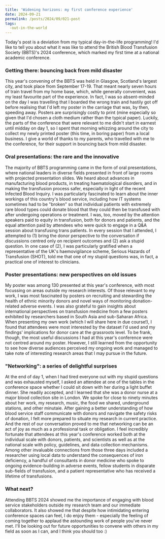 ```yaml
---
title: 'Widening horizons: my first conference experience'
date: 2024-09-21
permalink: /posts/2024/09/021-post
tags:
  -out-in-the-world
---
```


Today's post is a deviation from my typical day-in-the-life programming! I'd like to tell you about what it was like to attend the British Blood Transfusion Society (BBTS)'s 2024 conference, which marked my first time at a national academic conference. 

### Getting there: bouncing back from mild disaster
This year's convening of the BBTS was held in Glasgow, Scotland's largest city, and took place from September 17-19. That meant nearly seven hours of train travel from my home base, which, while generally convenient, was my least favourite part of the experience. In fact, I was so absent-minded on the day I was travelling that I boarded the wrong train and hastily got off before realising that I'd left my poster in the carriage that was, by then, speeding away. Posters are surprisingly costly to print (mine especially so given that I'd chosen a cloth medium rather than the typical paper). Luckily, the parts of the conference that were relevant to me didn't start in earnest until midday on day 1, so I spent that morning whizzing around the city to collect my newly printed poster (this time, in boring paper) from a local business. I give a world of thanks to my parents, who travelled with me to the conference, for their support in bouncing back from mild disaster.

### Oral presentations: the rare and the innovative
The majority of BBTS programming came in the form of oral presentations, where national leaders in diverse fields presented in front of large rooms with projected presentation slides. We heard about advances in manufacturing blood products, in treating haematological disorders, and in making the transfusion process safer, especially in light of the recent Infected Blood Inquiry. I was particularly fascinated to learn about the inner workings of this country's blood service, including how IT systems sometimes had to be "broken" so that individual patients with extremely rare blood types could donate blood that they could then be transfused with after undergoing operations or treatment. I was, too, moved by the attention speakers paid to equity in transfusion, both for donors and patients, and the equal attention paid by attendees who were quick to engage in a Q&A session about transfusing trans patients. In every session that I attended, I attempted to (1) bring the donor perspective to the conversation if discussions centred only on recipient outcomes and (2) ask a stupid question. In one case of (2), I was particularly gratified when a representative of the UK's haemovigilance scheme, Serious Hazards of Transfusion (SHOT), told me that one of my stupid questions was, in fact, a practical one of interest to clinicians. 

### Poster presentations: new perspectives on old issues
My poster was among 130 presented at this year's conference, with most focussing on areas outside my research interests. Of those relevant to my work, I was most fascinated by posters on recruiting and stewarding the health of ethnic minority donors and novel ways of monitoring donation-related adverse events. I was also grateful to gain insights about international perspectives on transfusion medicine from a few posters exhibited by researchers based in South Asia and sub-Saharan Africa. When presenting my own work (which I will share here in due course!), I found that attendees were most interested by the dataset I'd used and my findings' implications for donor care at the grassroots level. To be frank, though, the most useful discussions I had at this year's conference were not centred around my poster. However, I still learned from the opportunity to see how diverse audiences perceived my ongoing work and managed to take note of interesting research areas that I may pursue in the future.

### "Networking": a series of delightful surprises
At the end of day 1, when I had tired everyone out with my stupid questions and was exhausted myself, I asked an attendee at one of the tables in the conference space whether I could sit down with her during a light buffet dinner. She readily accepted, and I learned that she was a donor nurse at a major blood collection site in London. We spoke for close to ninety minutes about her work, my research, music, the food we shared, underground stations, and other minutaie. After gaining a better understanding of how blood service staff communicate with donors and navigate the safety risks of donation, I felt more prepared to situate my research in current practice. And the rest of our conversation proved to me that networking can be an act of joy as much as a professional task or obligation. I feel incredibly fortunate that attendees at this year's conference worked both at the individual scale with donors, patients, and scientists as well as at the national scale with policy, guidelines, and data collection mechanisms. Among other invaluable connections from those three days included a researcher using local data to understand the consequences of iron deficiency, a handful of consultants in donor medicine who spoke to ongoing evidence-building in adverse events, fellow students in disparate sub-fields of transfusion, and a patient representative who has received a lifetime of transfusions. 

### What next?
Attending BBTS 2024 showed me the importance of engaging with blood service stakeholders outside my research team and our immediate collaborators. It also showed me that despite how intimidating entering conference spaces can feel, I do enjoy them - especially the feeling of coming together to applaud the astounding work of people you've never met. I'll be looking out for future opportunities to convene with others in my field as soon as I can, and I think you should too :)
